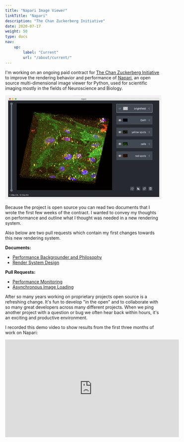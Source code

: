 ```yaml
---
title: "Napari Image Viewer"
linkTitle: "Napari"
description: "The Chan Zuckerberg Initiative"
date: 2020-07-17
weight: 50
type: docs
nav:
    up:
        label: "Current"
        url: "/about/current/"
---
```


I'm working on an ongoing paid contract for [The Chan Zuckerberg
Initiative](https://chanzuckerberg.com/) to improve the rendering behavior
and performance of [Napari](https://napari.org/), an open source
multi-dimensional image viewer for Python, used for scientific imaging
mostly in the fields of Neuroscience and Biology.

![Napari Screenshot](napari.jpg)

Because the project is open source you can read two documents that I wrote
the first few weeks of the contract. I wanted to convey my thoughts on
performance and outline what I thought was needed in a new rendering
system.

Also below are two pull requests which contain my first changes towards
this new rendering system.

**Documents:**
* [Performance Backgrounder and Philosophy](https://napari.org/docs/explanations/performance.html)
* [Render System Design](https://napari.org/docs/explanations/rendering.html)

**Pull Requests:**
* [Performance Monitoring](https://github.com/napari/napari/pull/1453)
* [Asynchronous Image Loading](https://github.com/napari/napari/pull/1510)

After so many years working on proprietary projects open source is a
refreshing change. It's fun to develop "in the open" and to collaborate
with so many great developers across many different projects. When we ping
another project with a question or bug we often hear back within
hours, it's an exciting and productive environment.

I recorded this demo video to show results from the first three months of work on Napari:

<iframe width="560" height="315" src="https://www.youtube.com/embed/Jlm_jGRwH2Y" frameborder="0" allow="accelerometer; autoplay; encrypted-media; gyroscope; picture-in-picture" allowfullscreen></iframe>

